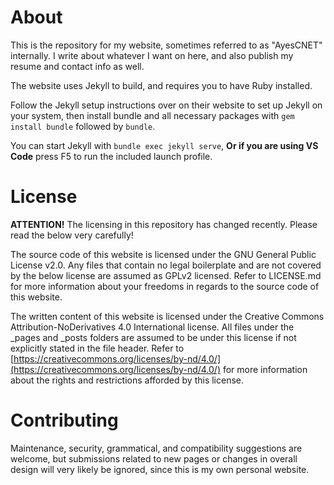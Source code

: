 # About

This is the repository for my website, sometimes referred to as "AyesCNET" internally.
I write about whatever I want on here, and also publish my resume and contact info
as well.

The website uses Jekyll to build, and requires you to have Ruby installed.

Follow the Jekyll setup instructions over on their website to set up Jekyll on your
system, then install bundle and all necessary packages with `gem install bundle` followed by `bundle`.

You can start Jekyll with `bundle exec jekyll serve`, **Or if you are using VS Code** press F5 to run the included launch profile.

# License

**ATTENTION!** The licensing in this repository has changed recently. Please read
the below very carefully!

The source code of this website is licensed under the GNU General Public License
v2.0. Any files that contain no legal boilerplate and are not covered by the below
license are assumed as GPLv2 licensed. Refer to LICENSE.md for more information
about your freedoms in regards to the source code of this website.

The written content of this website is licensed under the Creative Commons
Attribution-NoDerivatives 4.0 International license. All files under the _pages
and _posts folders are assumed to be under this license if not explicitly stated
in the file header. Refer to
[https://creativecommons.org/licenses/by-nd/4.0/](https://creativecommons.org/licenses/by-nd/4.0/)
for more information about the rights and restrictions afforded by this license.

# Contributing

Maintenance, security, grammatical, and compatibility suggestions are welcome, but
submissions related to new pages or changes in overall design will very likely be
ignored, since this is my own personal website.
